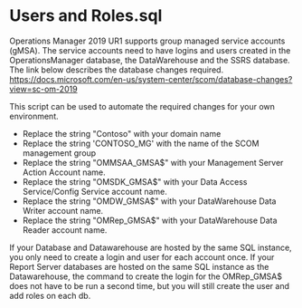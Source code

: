 # Users and Roles.sql
Operations Manager 2019 UR1 supports group managed service accounts (gMSA). The service accounts need to have logins and users created in the OperationsManager database, the DataWarehouse and the SSRS database.   The link below describes the database changes required.
https://docs.microsoft.com/en-us/system-center/scom/database-changes?view=sc-om-2019

This script can be used to automate the required changes for your own environment.
   - Replace the string "Contoso" with your domain name
   - Replace the string 'CONTOSO_MG' with the name of the SCOM management group
   - Replace the string "OMMSAA_GMSA$" with your Management Server Action Account name.
   - Replace the string "OMSDK_GMSA$" with your Data Access Service/Config Service account name.
   - Replace the string "OMDW_GMSA$" with your DataWarehouse Data Writer account name.
   - Replace the string "OMRep_GMSA$" with your DataWarehouse Data Reader account name.

If your Database and Datawarehouse are hosted by the same SQL instance, you only need to create a login and user for each account once.  If your Report Server databases are hosted on the same SQL instance as the Datawarehouse, the command to create the login for the OMRep_GMSA$ does not have to be run a second time, but you will still create the user and add roles on each db.